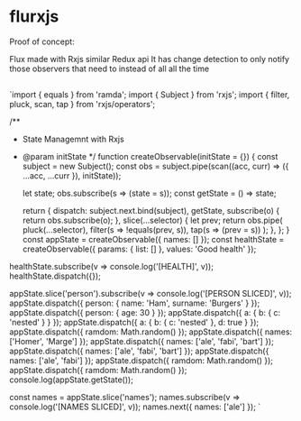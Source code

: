 # flurxjs
Proof of concept:

Flux made with Rxjs similar Redux api
It has change detection to only notify those observers that need to instead of all all the time  

##
`import { equals } from 'ramda';
import { Subject } from 'rxjs';
import { filter, pluck, scan, tap } from 'rxjs/operators';

/**
 * State Managemnt with Rxjs
 * @param initState
 */
function createObservable(initState = {}) {
    const subject = new Subject();
    const obs = subject.pipe(scan((acc, curr) => ({ ...acc, ...curr }), initState));

    let state;
    obs.subscribe(s => (state = s));
    const getState = () => state;

    return {
        dispatch: subject.next.bind(subject),
        getState,
        subscribe(o) {
            return obs.subscribe(o);
        },
        slice(...selector) {
            let prev;
            return obs.pipe(
                pluck(...selector),
                filter(s => !equals(prev, s)),
                tap(s => (prev = s))
            );
        },
    };
}
const appState = createObservable({ names: [] });
const healthState = createObservable({ params: { list: [] }, values: 'Good health' });

healthState.subscribe(v => console.log('[HEALTH]', v));
healthState.dispatch({});

appState.slice('person').subscribe(v => console.log('[PERSON SLICED]', v));
appState.dispatch({ person: { name: 'Ham', surname: 'Burgers' } });
appState.dispatch({ person: { age: 30 } });
appState.dispatch({ a: { b: { c: 'nested' } } });
appState.dispatch({ a: { b: { c: 'nested' }, d: true } });
appState.dispatch({ ramdom: Math.random() });
appState.dispatch({ names: ['Homer', 'Marge'] });
appState.dispatch({ names: ['ale', 'fabi', 'bart'] });
appState.dispatch({ names: ['ale', 'fabi', 'bart'] });
appState.dispatch({ names: ['ale', 'fabi'] });
appState.dispatch({ ramdom: Math.random() });
appState.dispatch({ ramdom: Math.random() });
console.log(appState.getState());

const names = appState.slice('names');
names.subscribe(v => console.log('[NAMES SLICED]', v));
names.next({ names: ['ale'] });
`

